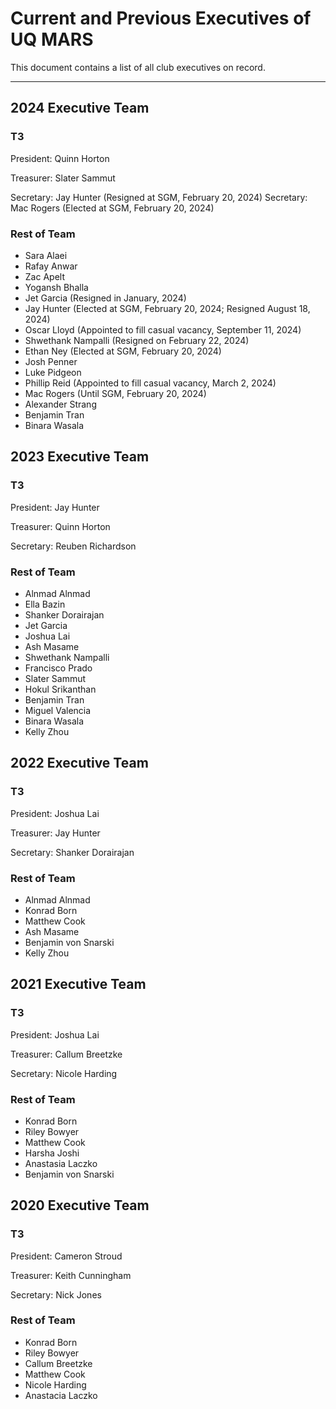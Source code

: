# Current and Previous Executives of UQ MARS

This document contains a list of all club executives on record.

---

## 2024 Executive Team

### T3

President: Quinn Horton

Treasurer: Slater Sammut

Secretary: Jay Hunter (Resigned at SGM, February 20, 2024)
Secretary: Mac Rogers (Elected at SGM, February 20, 2024)

### Rest of Team

* Sara Alaei
* Rafay Anwar
* Zac Apelt
* Yogansh Bhalla
* Jet Garcia (Resigned in January, 2024)
* Jay Hunter (Elected at SGM, February 20, 2024; Resigned August 18, 2024)
* Oscar Lloyd (Appointed to fill casual vacancy, September 11, 2024)
* Shwethank Nampalli (Resigned on February 22, 2024)
* Ethan Ney (Elected at SGM, February 20, 2024)
* Josh Penner
* Luke Pidgeon
* Phillip Reid (Appointed to fill casual vacancy, March 2, 2024)
* Mac Rogers (Until SGM, February 20, 2024)
* Alexander Strang
* Benjamin Tran
* Binara Wasala

## 2023 Executive Team

### T3

President: Jay Hunter

Treasurer: Quinn Horton

Secretary: Reuben Richardson

### Rest of Team

* Alnmad Alnmad
* Ella Bazin
* Shanker Dorairajan
* Jet Garcia
* Joshua Lai
* Ash Masame
* Shwethank Nampalli
* Francisco Prado
* Slater Sammut
* Hokul Srikanthan
* Benjamin Tran
* Miguel Valencia
* Binara Wasala
* Kelly Zhou

## 2022 Executive Team

### T3

President: Joshua Lai

Treasurer: Jay Hunter

Secretary: Shanker Dorairajan

### Rest of Team

* Alnmad Alnmad
* Konrad Born
* Matthew Cook
* Ash Masame
* Benjamin von Snarski
* Kelly Zhou

## 2021 Executive Team

### T3

President: Joshua Lai

Treasurer: Callum Breetzke

Secretary: Nicole Harding

### Rest of Team

* Konrad Born
* Riley Bowyer
* Matthew Cook
* Harsha Joshi
* Anastasia Laczko
* Benjamin von Snarski

## 2020 Executive Team

### T3

President: Cameron Stroud

Treasurer: Keith Cunningham

Secretary: Nick Jones

### Rest of Team

* Konrad Born
* Riley Bowyer
* Callum Breetzke
* Matthew Cook
* Nicole Harding
* Anastacia Laczko
